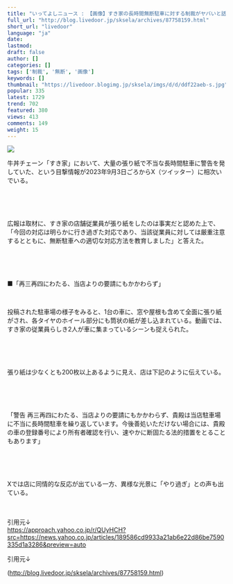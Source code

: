 ```yaml
---
title: "いってよしニュース : 【画像】すき家の長時間無断駐車に対する制裁がヤバいと話題に"
full_url: "http://blog.livedoor.jp/sksela/archives/87758159.html"
short_url: "livedoor"
language: "ja"
date: 
lastmod: 
draft: false
author: []
categories: []
tags: ['制裁', '無断', '画像']
keywords: []
thumbnail: "https://livedoor.blogimg.jp/sksela/imgs/d/d/ddf22aeb-s.jpg"
popular: 335
latest: 1729
trend: 702
featured: 380
views: 413
comments: 149
weight: 15
---
```


![](https://livedoor.blogimg.jp/sksela/imgs/d/d/ddf22aeb-s.jpg)

<div><p> 牛丼チェーン「すき家」において、大量の張り紙で不当な長時間駐車に警告を発していた、という目撃情報が2023年9月3日ごろからX（ツイッター）に相次いでいる。 </p><br> <br> <br><p> 広報は取材に、すき家の店舗従業員が張り紙をしたのは事実だと認めた上で、「今回の対応は明らかに行き過ぎた対応であり、当該従業員に対しては厳重注意するとともに、無断駐車への適切な対応方法を教育しました」と答えた。 </p><br> <br> <br><p> ■「再三再四にわたる、当店よりの要請にもかかわらず」 </p><br><p> 投稿された駐車場の様子をみると、1台の車に、窓や屋根も含めて全面に張り紙がされ、各タイヤのホイール部分にも筒状の紙が差し込まれている。動画では、すき家の従業員らしき2人が車に集まっているシーンも捉えられた。 </p><br> <br> <br><p> 張り紙は少なくとも200枚以上あるように見え、店は下記のように伝えている。 </p><br> <br> <br><p> 「警告 再三再四にわたる、当店よりの要請にもかかわらず、貴殿は当店駐車場に不当に長時間駐車を繰り返しています。今後善処いただけない場合には、貴殿の車の登録番号により所有者確認を行い、速やかに断固たる法的措置をとることもあります」 </p><br> <br> <br><p> Xでは店に同情的な反応が出ている一方、異様な光景に「やり過ぎ」との声も出ている。 </p><br> <br>引用元↓<br> <a target='_blank' href='https://approach.yahoo.co.jp/r/QUyHCH?src=https://news.yahoo.co.jp/articles/189586cd9933a21ab6e22d86be7590335d1a3286&preview=auto'>https://approach.yahoo.co.jp/r/QUyHCH?src=https://news.yahoo.co.jp/articles/189586cd9933a21ab6e22d86be7590335d1a3286&preview=auto</a> <br><p>引用元↓</p></div>

(http://blog.livedoor.jp/sksela/archives/87758159.html)
